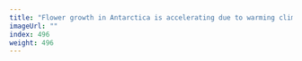 ```yaml
---
title: "Flower growth in Antarctica is accelerating due to warming climate"
imageUrl: ""
index: 496
weight: 496
---
```

